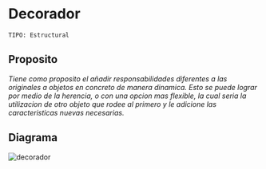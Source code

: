 # Decorador

```
TIPO: Estructural
```

## Proposito
_Tiene como proposito el añadir responsabilidades diferentes a las originales a objetos en concreto de manera dinamica. Esto se puede lograr por medio de la herencia, o con una opcion mas flexible, la cual seria la utilizacion de otro objeto que rodee al primero y le adicione las caracteristicas nuevas necesarias._

## Diagrama

![decorador](https://user-images.githubusercontent.com/42217739/46707886-80a30100-cc01-11e8-833d-b226b32a7650.jpg)


